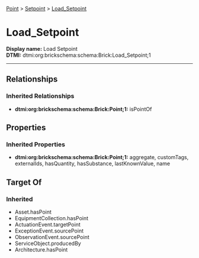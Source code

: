 [Point](../../Point.md) > [Setpoint](../Setpoint.md) > [Load_Setpoint](.)
# Load_Setpoint

**Display name:** Load Setpoint<br />
**DTMI:** dtmi:org:brickschema:schema:Brick:Load_Setpoint;1

---
## Relationships
### Inherited Relationships
* **dtmi:org:brickschema:schema:Brick:Point;1:** isPointOf
## Properties
### Inherited Properties
* **dtmi:org:brickschema:schema:Brick:Point;1:** aggregate, customTags, externalIds, hasQuantity, hasSubstance, lastKnownValue, name
## Target Of
### Inherited
* Asset.hasPoint
* EquipmentCollection.hasPoint
* ActuationEvent.targetPoint
* ExceptionEvent.sourcePoint
* ObservationEvent.sourcePoint
* ServiceObject.producedBy
* Architecture.hasPoint
